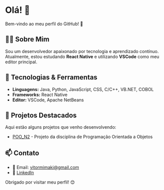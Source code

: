 # Olá! 👋

Bem-vindo ao meu perfil do GitHub! 🚀

## 👨‍💻 Sobre Mim
Sou um desenvolvedor apaixonado por tecnologia e aprendizado contínuo. Atualmente, estou estudando **React Native** e utilizando **VSCode** como meu editor principal.

## 🚀 Tecnologias & Ferramentas
- **Linguagens:** Java, Python, JavaScript, CSS, C/C++, VB.NET, COBOL
- **Frameworks:** React Native
- **Editor:** VSCode, Apache NetBeans

## 📌 Projetos Destacados
Aqui estão alguns projetos que venho desenvolvendo:
- [POO_N2](https://github.com/vitormimaki/POO_N2) - Projeto da disciplina de Programação Orientada a Objetos

## 📫 Contato
- 📧 Email: [vitormimaki@gmail.com](mailto:vitormimaki@gmail.com)
- 🔗 [LinkedIn](https://www.linkedin.com/in/vitormimaki/)

Obrigado por visitar meu perfil! 😊
